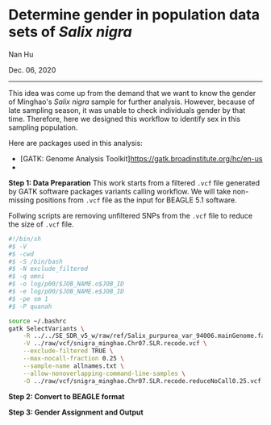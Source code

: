 # Determine gender in population data sets of *Salix nigra*
Nan Hu

Dec. 06, 2020

---

This idea was come up from the demand that we want to know the gender of Minghao's *Salix nigra* sample for further analysis.
However, because of late sampling season, it was unable to check individuals gender by that time. 
Therefore, here we designed this workflow to identify sex in this sampling population.

Here are packages used in this analysis:
* [GATK: Genome Analysis Toolkit]https://gatk.broadinstitute.org/hc/en-us
* 
**Step 1: Data Preparation**
This work starts from a filtered ```.vcf``` file generated by GATK software packages variants calling workflow. 
We will take non-missing positions from ```.vcf``` file as the input for BEAGLE 5.1 software.

Follwing scripts are removing unfiltered SNPs from the ```.vcf``` file to reduce the size of ```.vcf``` file.

```bash
#!/bin/sh
#$ -V
#$ -cwd
#$ -S /bin/bash
#$ -N exclude_filtered
#$ -q omni
#$ -o log/p00/$JOB_NAME.o$JOB_ID
#$ -e log/p00/$JOB_NAME.e$JOB_ID
#$ -pe sm 1
#$ -P quanah

source ~/.bashrc
gatk SelectVariants \
    -R ../../SE_SDR_v5_w/raw/ref/Salix_purpurea_var_94006.mainGenome.fasta \
    -V ../raw/vcf/snigra_minghao.Chr07.SLR.recode.vcf \
    --exclude-filtered TRUE \
    --max-nocall-fraction 0.25 \
    --sample-name allnames.txt \
    --allow-nonoverlapping-command-line-samples \
    -O ../raw/vcf/snigra_minghao.Chr07.SLR.recode.reduceNoCall0.25.vcf
 ```


**Step 2: Convert to BEAGLE format**



**Step 3: Gender Assignment and Output**



